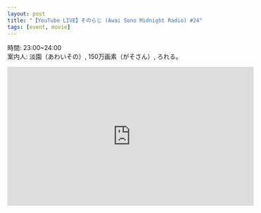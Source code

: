 ```yaml
---
layout: post
title: "【YouTube LIVE】そのらじ (Awai Sono Midnight Radio) #24"
tags: [event, movie]
---
```


時間: 23:00~24:00  
案内人: 淡園（あわいその）, 150万画素（がそさん）, ろれる。  

<div class="youtube">
  <iframe width="560" height="315" src="https://www.youtube.com/embed/nTcvY5nxULw" frameborder="0" allow="accelerometer; autoplay; encrypted-media; gyroscope; picture-in-picture" allowfullscreen></iframe>
</div>
